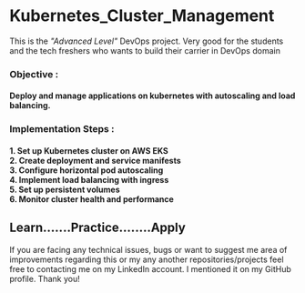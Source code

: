 # Kubernetes_Cluster_Management

This is the *"Advanced Level"* DevOps project. Very good for the students and the tech freshers who wants to build their carrier in DevOps domain

<h3>Objective :</h3>
<h4>Deploy and manage applications on kubernetes with autoscaling and load balancing.</h4>

<h3>Implementation Steps :</h3>
<h4>1. Set up Kubernetes cluster on AWS EKS</br>
2. Create deployment and service manifests</br>
3. Configure horizontal pod autoscaling</br>
4. Implement load balancing with ingress</br>
5. Set up persistent volumes</br>
6. Monitor cluster health and performance</h4>


<h2>Learn.......Practice........Apply</h2>

If you are facing any technical issues, bugs or want to suggest me area of improvements regarding this or my any another repositories/projects feel free to contacting me on my LinkedIn account. I mentioned it on my GitHub profile. Thank you!
